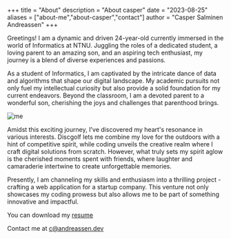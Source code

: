+++
title = "About"
description = "About casper"
date = "2023-08-25"
aliases = ["about-me","about-casper","contact"]
author = "Casper Salminen Andreassen"
+++

Greetings! I am a dynamic and driven 24-year-old currently immersed in the world of Informatics at NTNU. Juggling the roles of a dedicated student, a loving parent to an amazing son, and an aspiring tech enthusiast, my journey is a blend of diverse experiences and passions.

As a student of Informatics, I am captivated by the intricate dance of data and algorithms that shape our digital landscape. My academic pursuits not only fuel my intellectual curiosity but also provide a solid foundation for my current endeavors. Beyond the classroom, I am a devoted parent to a wonderful son, cherishing the joys and challenges that parenthood brings.

![me](/about-image.webp)

Amidst this exciting journey, I've discovered my heart's resonance in various interests. Discgolf lets me combine my love for the outdoors with a hint of competitive spirit, while coding unveils the creative realm where I craft digital solutions from scratch. However, what truly sets my spirit aglow is the cherished moments spent with friends, where laughter and camaraderie intertwine to create unforgettable memories.

Presently, I am channeling my skills and enthusiasm into a thrilling project - crafting a web application for a startup company. This venture not only showcases my coding prowess but also allows me to be part of something innovative and impactful.

You can download my [resume](/CV_casper.pdf)

Contact me at c@andreassen.dev
